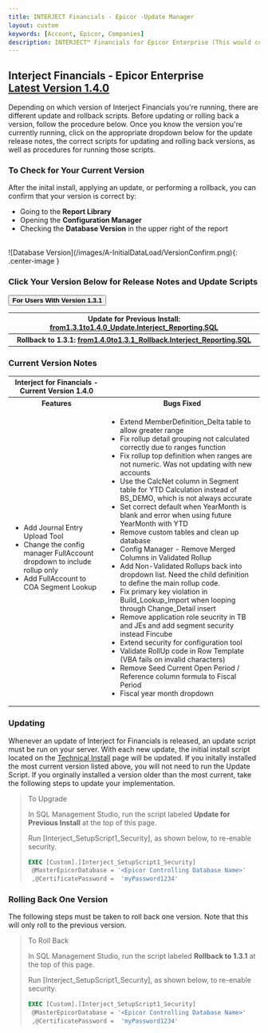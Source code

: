 ```yaml
---
title: INTERJECT Financials - Epicor -Update Manager
layout: custom
keywords: [Account, Epicor, Companies]
description: INTERJECT™ Financials for Epicor Enterprise (This would cover topics that are specific to integration with Epicor Enterprise, and would potentially be different for each ERP) 
---
```


<h2>Interject Financials - Epicor Enterprise<br>
<a href="https://drive.google.com/file/d/1PHvvuwF4MgOOc7I8_-SXbWokLclHvuJU/view?usp=sharing">Latest Version 1.4.0</a></h2>

Depending on which version of Interject Financials you're running, there are different update and rollback scripts. Before updating or rolling back a version, follow the procedure below. Once you know the version you're currently running, click on the appropriate dropdown below for the update release notes, the correct scripts for updating and rolling back versions, as well as procedures for running those scripts.

### To Check for Your Current Version

After the inital install, applying an update, or performing a rollback, you can confirm that your version is correct by:
- Going to the **Report Library**
- Opening the **Configuration Manager**
- Checking the **Database Version** in the upper right of the report
<br>
![Database Version](/images/A-InitialDataLoad/VersionConfirm.png){: .center-image } 

### Click Your Version Below for Release Notes and Update Scripts


<button class="collapsible"><strong>For Users With Version 1.3.1</strong></button>
<div markdown="1" class="panel">

<table> 
    <tr>
        <th><span style="font-weight:bold">Update for Previous Install:</span> <a href="https://drive.google.com/file/d/1BMaSaCvxPDSlb9A2XfeXAIZI_xI92oar/view?usp=sharing">from1.3.1to1.4.0_Update.Interject_Reporting.SQL</a></th>
    </tr>
    <tr>
        <th><span style="font-weight:bold">Rollback to 1.3.1:</span> <a href="https://drive.google.com/file/d/1PlsZoo2JLLQvBe9pj5s1Ekt6Wnvv0We9/view?usp=sharing">from1.4.0to1.3.1_Rollback.Interject_Reporting.SQL</a></th>
    </tr>
</table>

### Current Version Notes
<table>
    <tr>
        <th><span style="font-weight:bold">Interject for Financials - Current Version 1.4.0 </span></th>
    </tr>
        <tr>
        <th><span style="font-weight:bold">Features</span></th>
        <th><span style="font-weight:bold">Bugs Fixed</span></th>
        </tr>
        <tr>
            <td>
                <ul> 
                    <li>Add Journal Entry Upload Tool </li>
                    <li>Change the config manager FullAccount dropdown to include rollup only</li>
                    <li>Add FullAccount to COA Segment Lookup</li>
                </ul>     
            </td>
            <td>
                <ul> 
                    <li>Extend MemberDefinition_Delta table to allow greater range</li>
                    <li>Fix rollup detail grouping not calculated correctly due to ranges function</li>
                    <li>Fix rollup top definition when ranges are not numeric. Was not updating with new accounts</li>
                    <li>Use the CalcNet column in Segment table for YTD Calculation instead of BS_DEMO, which is not always accurate </li>
                    <li>Set correct default when YearMonth is blank and error when using future YearMonth with YTD</li>
                    <li>Remove custom tables and clean up database </li>
                    <li>Config Manager - Remove Merged Columns in Validated Rollup</li>
                    <li>Add Non-Validated Rollups back into dropdown list. Need the child definition to define the main rollup code. </li>
                    <li>Fix primary key violation in Build_Lookup_Import when looping through Change_Detail insert</li>
                    <li>Remove application role seucrity in TB and JEs and add segment security instead Fincube</li>
                    <li>Extend security for configuration tool</li>
                    <li>Validate RollUp code in Row Template (VBA fails on invalid characters) </li>
                    <li>Remove Seed Current Open Period / Reference column formula to Fiscal Period</li>
                    <li>Fiscal year month dropdown</li>
                </ul>
            </td>
        </tr>
</table>


### Updating

Whenever an update of Interject for Financials is released, an update script must be run on your server. With each new update, the initial install script located on the [Technical Install](https://docs.gointerject.com/bApps/bFinancials/Technical-Install.html) page will be updated. If you initally installed the most current version listed above, you will not need to run the Update Script. If you orginally installed a version older than the most current, take the following steps to update your implementation. 

> To Upgrade
> 
> In SQL Management Studio, run the script labeled **Update for Previous Install** at the top of this page.
>
> Run \[Interject_SetupScript1_Security\], as shown below, to re-enable security.
>
>  ```SQL
> EXEC [Custom].[Interject_SetupScript1_Security]
>	@MasterEpicorDatabase = '<Epicor Controlling Database Name>'
>	,@CertificatePassword =  'myPassword1234'
>  ```
>

### Rolling Back One Version

The following steps must be taken to roll back one version. Note that this will only roll to the previous version.

> To Roll Back
>
> In SQL Management Studio, run the script labeled **Rollback to 1.3.1** at the top of this page.
>
> Run \[Interject_SetupScript1_Security\], as shown below, to re-enable security.
>
>  ```SQL
> EXEC [Custom].[Interject_SetupScript1_Security]
>	@MasterEpicorDatabase = '<Epicor Controlling Database Name>'
>	,@CertificatePassword =  'myPassword1234'
>  ```
>

</div>


